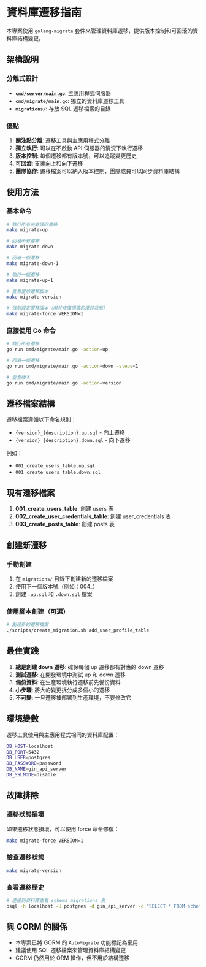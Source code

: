 # 資料庫遷移指南

本專案使用 `golang-migrate` 套件來管理資料庫遷移，提供版本控制和可回滾的資料庫結構變更。

## 架構說明

### 分離式設計

- **`cmd/server/main.go`**: 主應用程式伺服器
- **`cmd/migrate/main.go`**: 獨立的資料庫遷移工具
- **`migrations/`**: 存放 SQL 遷移檔案的目錄

### 優點

1. **關注點分離**: 遷移工具與主應用程式分離
2. **獨立執行**: 可以在不啟動 API 伺服器的情況下執行遷移
3. **版本控制**: 每個遷移都有版本號，可以追蹤變更歷史
4. **可回滾**: 支援向上和向下遷移
5. **團隊協作**: 遷移檔案可以納入版本控制，團隊成員可以同步資料庫結構

## 使用方法

### 基本命令

```bash
# 執行所有待處理的遷移
make migrate-up

# 回滾所有遷移
make migrate-down

# 回滾一個遷移
make migrate-down-1

# 執行一個遷移
make migrate-up-1

# 查看當前遷移版本
make migrate-version

# 強制設定遷移版本（用於修復損壞的遷移狀態）
make migrate-force VERSION=1
```

### 直接使用 Go 命令

```bash
# 執行所有遷移
go run cmd/migrate/main.go -action=up

# 回滾一個遷移
go run cmd/migrate/main.go -action=down -steps=1

# 查看版本
go run cmd/migrate/main.go -action=version
```

## 遷移檔案結構

遷移檔案遵循以下命名規則：

- `{version}_{description}.up.sql` - 向上遷移
- `{version}_{description}.down.sql` - 向下遷移

例如：

- `001_create_users_table.up.sql`
- `001_create_users_table.down.sql`

## 現有遷移檔案

1. **001_create_users_table**: 創建 users 表
2. **002_create_user_credentials_table**: 創建 user_credentials 表
3. **003_create_posts_table**: 創建 posts 表

## 創建新遷移

### 手動創建

1. 在 `migrations/` 目錄下創建新的遷移檔案
2. 使用下一個版本號（例如：004\_）
3. 創建 `.up.sql` 和 `.down.sql` 檔案

### 使用腳本創建（可選）

```bash
# 創建新的遷移檔案
./scripts/create_migration.sh add_user_profile_table
```

## 最佳實踐

1. **總是創建 down 遷移**: 確保每個 up 遷移都有對應的 down 遷移
2. **測試遷移**: 在開發環境中測試 up 和 down 遷移
3. **備份資料**: 在生產環境執行遷移前先備份資料
4. **小步驟**: 將大的變更拆分成多個小的遷移
5. **不可變**: 一旦遷移被部署到生產環境，不要修改它

## 環境變數

遷移工具使用與主應用程式相同的資料庫配置：

```bash
DB_HOST=localhost
DB_PORT=5432
DB_USER=postgres
DB_PASSWORD=password
DB_NAME=gin_api_server
DB_SSLMODE=disable
```

## 故障排除

### 遷移狀態損壞

如果遷移狀態損壞，可以使用 force 命令修復：

```bash
make migrate-force VERSION=1
```

### 檢查遷移狀態

```bash
make migrate-version
```

### 查看遷移歷史

```bash
# 連接到資料庫查看 schema_migrations 表
psql -h localhost -U postgres -d gin_api_server -c "SELECT * FROM schema_migrations;"
```

## 與 GORM 的關係

- 本專案已將 GORM 的 `AutoMigrate` 功能標記為棄用
- 建議使用 SQL 遷移檔案來管理資料庫結構變更
- GORM 仍然用於 ORM 操作，但不用於結構遷移
